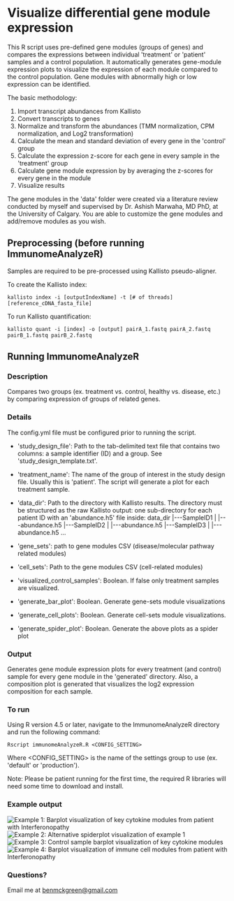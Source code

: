 # Visualize differential gene module expression

This R script uses pre-defined gene modules (groups of genes) and compares the expressions between individual 'treatment' or 'patient' samples and a control population. It automatically generates gene-module expression plots to visualize the expression of each module compared to the control population. Gene modules with abnormally high or low expression can be identified.

The basic methodology:
1) Import transcript abundances from Kallisto
2) Convert transcripts to genes
3) Normalize and transform the abundances (TMM normalization, CPM normalization, and Log2 transformation)
4) Calculate the mean and standard deviation of every gene in the 'control' group
5) Calculate the expression z-score for each gene in every sample in the 'treatment' group
6) Calculate gene module expression by by averaging the z-scores for every gene in the module
7) Visualize results

The gene modules in the 'data' folder were created via a literature review conducted by myself and supervised by Dr. Ashish Marwaha, MD PhD, at the University of Calgary. You are able to customize the gene modules and add/remove modules as you wish.

## Preprocessing (before running ImmunomeAnalyzeR)

Samples are required to be pre-processed using Kallisto pseudo-aligner.

To create the Kallisto index:
```
kallisto index -i [outputIndexName] -t [# of threads] [reference_cDNA_fasta_file]
```

To run Kallisto quantification:
```
kallisto quant -i [index] -o [output] pairA_1.fastq pairA_2.fastq pairB_1.fastq pairB_2.fastq
```

## Running ImmunomeAnalyzeR

### Description
Compares two groups (ex. treatment vs. control, healthy vs. disease, etc.)
by comparing expression of groups of related genes.

### Details
The config.yml file must be configured prior to running the script.

* 'study_design_file': Path to the tab-delimited text file that contains two
   columns: a sample identifier (ID) and a group. See
   'study_design_template.txt'.

* 'treatment_name': The name of the group of interest in the study design
   file. Usually this is 'patient'. The script will generate a plot for each
   treatment sample.

* 'data_dir': Path to the directory with Kallisto results. The directory must
  be structured as the raw Kallisto output: one sub-directory for each
  patient ID with an 'abundance.h5' file inside:
  data_dir
  |---SampleID1
  | |---abundance.h5
  |---SampleID2
  | |---abundance.h5
  |---SampleID3
  | |---abundance.h5
  ...

* 'gene_sets': path to gene modules CSV (disease/molecular pathway related
  modules)

* 'cell_sets': Path to the gene modules CSV (cell-related modules)

* 'visualized_control_samples': Boolean. If false only treatment samples are
  visualized.

* 'generate_bar_plot': Boolean. Generate gene-sets module visualizations

* 'generate_cell_plots': Boolean. Generate cell-sets module visualizations.

* 'generate_spider_plot': Boolean. Generate the above plots as a spider plot

### Output
Generates gene module expression plots for every treatment (and control)
sample for every gene module in the 'generated' directory. Also, a
composition plot is generated that visualizes the log2 expression composition
for each sample.

### To run
Using R version 4.5 or later, navigate to the ImmunomeAnalyzeR directory and run the following command:
```
Rscript immunomeAnalyzeR.R <CONFIG_SETTING>
```
Where <CONFIG_SETTING> is the name of the settings group to use (ex. 'default' or 'production').

Note: Please be patient running for the first time, the required R libraries will need some time to download and install.

### Example output
![Example 1: Barplot visualization of key cytokine modules from patient with Interferonopathy](images/exampleImage1)
![Example 2: Alternative spiderplot visualization of example 1](images/exampleImage2)
![Example 3: Control sample barplot visualization of key cytokine modules](images/exampleImage3)
![Example 4: Barplot visualization of immune cell modules from patient with Interferonopathy](images/exampleImage4)

### Questions?
Email me at benmckgreen@gmail.com
